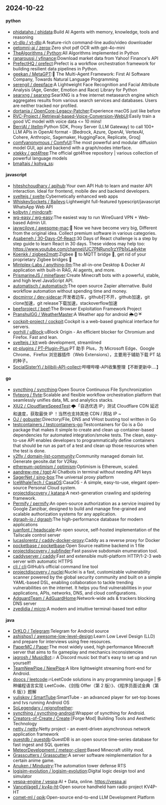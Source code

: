 ## 2024-10-22

#### python
* [phidatahq / phidata](https://github.com/phidatahq/phidata):Build AI Agents with memory, knowledge, tools and reasoning
* [yt-dlp / yt-dlp](https://github.com/yt-dlp/yt-dlp):A feature-rich command-line audio/video downloader
* [getomni-ai / zerox](https://github.com/getomni-ai/zerox):Zero shot pdf OCR with gpt-4o-mini
* [TheAlgorithms / Python](https://github.com/TheAlgorithms/Python):All Algorithms implemented in Python
* [ranaroussi / yfinance](https://github.com/ranaroussi/yfinance):Download market data from Yahoo! Finance's API
* [PrefectHQ / prefect](https://github.com/PrefectHQ/prefect):Prefect is a workflow orchestration framework for building resilient data pipelines in Python.
* [geekan / MetaGPT](https://github.com/geekan/MetaGPT):🌟 The Multi-Agent Framework: First AI Software Company, Towards Natural Language Programming
* [serengil / deepface](https://github.com/serengil/deepface):A Lightweight Face Recognition and Facial Attribute Analysis (Age, Gender, Emotion and Race) Library for Python
* [searxng / searxng](https://github.com/searxng/searxng):SearXNG is a free internet metasearch engine which aggregates results from various search services and databases. Users are neither tracked nor profiled.
* [dortania / OpenCore-Legacy-Patcher](https://github.com/dortania/OpenCore-Legacy-Patcher):Experience macOS just like before
* [RVC-Project / Retrieval-based-Voice-Conversion-WebUI](https://github.com/RVC-Project/Retrieval-based-Voice-Conversion-WebUI):Easily train a good VC model with voice data <= 10 mins!
* [BerriAI / litellm](https://github.com/BerriAI/litellm):Python SDK, Proxy Server (LLM Gateway) to call 100+ LLM APIs in OpenAI format - [Bedrock, Azure, OpenAI, VertexAI, Cohere, Anthropic, Sagemaker, HuggingFace, Replicate, Groq]
* [comfyanonymous / ComfyUI](https://github.com/comfyanonymous/ComfyUI):The most powerful and modular diffusion model GUI, api and backend with a graph/nodes interface.
* [xtekky / gpt4free](https://github.com/xtekky/gpt4free):The official gpt4free repository | various collection of powerful language models
* [bmaltais / kohya_ss](https://github.com/bmaltais/kohya_ss):

#### javascript
* [hiteshchoudhary / apihub](https://github.com/hiteshchoudhary/apihub):Your own API Hub to learn and master API interaction. Ideal for frontend, mobile dev and backend developers.
* [sveltejs / svelte](https://github.com/sveltejs/svelte):Cybernetically enhanced web apps
* [WhiskeySockets / Baileys](https://github.com/WhiskeySockets/Baileys):Lightweight full-featured typescript/javascript WhatsApp Web API
* [kolbytn / mindcraft](https://github.com/kolbytn/mindcraft):
* [wg-easy / wg-easy](https://github.com/wg-easy/wg-easy):The easiest way to run WireGuard VPN + Web-based Admin UI.
* [jaywcjlove / awesome-mac](https://github.com/jaywcjlove/awesome-mac): Now we have become very big, Different from the original idea. Collect premium software in various categories.
* [Asabeneh / 30-Days-Of-React](https://github.com/Asabeneh/30-Days-Of-React):30 Days of React challenge is a step by step guide to learn React in 30 days. These videos may help too: https://www.youtube.com/channel/UC7PNRuno1rzYPb1xLa4yktw
* [Koenkk / zigbee2mqtt](https://github.com/Koenkk/zigbee2mqtt):Zigbee 🐝 to MQTT bridge 🌉, get rid of your proprietary Zigbee bridges 🔨
* [Mintplex-Labs / anything-llm](https://github.com/Mintplex-Labs/anything-llm):The all-in-one Desktop & Docker AI application with built-in RAG, AI agents, and more.
* [PrismarineJS / mineflayer](https://github.com/PrismarineJS/mineflayer):Create Minecraft bots with a powerful, stable, and high level JavaScript API.
* [automatisch / automatisch](https://github.com/automatisch/automatisch):The open source Zapier alternative. Build workflow automation without spending time and money.
* [docmirror / dev-sidecar](https://github.com/docmirror/dev-sidecar):开发者边车，github打不开，github加速，git clone加速，git release下载加速，stackoverflow加速
* [beefproject / beef](https://github.com/beefproject/beef):The Browser Exploitation Framework Project
* [PranshulGG / WeatherMaster](https://github.com/PranshulGG/WeatherMaster):A Weather app for android 🌦🌞☔
* [cockpit-project / cockpit](https://github.com/cockpit-project/cockpit):Cockpit is a web-based graphical interface for servers.
* [gorhill / uBlock](https://github.com/gorhill/uBlock):uBlock Origin - An efficient blocker for Chromium and Firefox. Fast and lean.
* [sveltejs / kit](https://github.com/sveltejs/kit):web development, streamlined
* [pt-plugins / PT-Plugin-Plus](https://github.com/pt-plugins/PT-Plugin-Plus):PT 助手 Plus，为 Microsoft Edge、Google Chrome、Firefox 浏览器插件（Web Extensions），主要用于辅助下载 PT 站的种子。
* [SocialSisterYi / bilibili-API-collect](https://github.com/SocialSisterYi/bilibili-API-collect):哔哩哔哩-API收集整理【不断更新中....】

#### go
* [syncthing / syncthing](https://github.com/syncthing/syncthing):Open Source Continuous File Synchronization
* [flyteorg / flyte](https://github.com/flyteorg/flyte):Scalable and flexible workflow orchestration platform that seamlessly unifies data, ML and analytics stacks.
* [XIU2 / CloudflareSpeedTest](https://github.com/XIU2/CloudflareSpeedTest):🌩「自选优选 IP」测试 Cloudflare CDN 延迟和速度，获取最快 IP ！当然也支持其他 CDN / 网站 IP ~
* [OJ / gobuster](https://github.com/OJ/gobuster):Directory/File, DNS and VHost busting tool written in Go
* [testcontainers / testcontainers-go](https://github.com/testcontainers/testcontainers-go):Testcontainers for Go is a Go package that makes it simple to create and clean up container-based dependencies for automated integration/smoke tests. The clean, easy-to-use API enables developers to programmatically define containers that should be run as part of a test and clean up those resources when the test is done.
* [v2fly / domain-list-community](https://github.com/v2fly/domain-list-community):Community managed domain list. Generate geosite.dat for V2Ray.
* [ethereum-optimism / optimism](https://github.com/ethereum-optimism/optimism):Optimism is Ethereum, scaled.
* [aandrew-me / tgpt](https://github.com/aandrew-me/tgpt):AI Chatbots in terminal without needing API keys
* [SagerNet / sing-box](https://github.com/SagerNet/sing-box):The universal proxy platform
* [IceWhaleTech / CasaOS](https://github.com/IceWhaleTech/CasaOS):CasaOS - A simple, easy-to-use, elegant open-source Personal Cloud system.
* [projectdiscovery / katana](https://github.com/projectdiscovery/katana):A next-generation crawling and spidering framework.
* [Permify / permify](https://github.com/Permify/permify):An open-source authorization as a service inspired by Google Zanzibar, designed to build and manage fine-grained and scalable authorization systems for any application.
* [dgraph-io / dgraph](https://github.com/dgraph-io/dgraph):The high-performance database for modern applications
* [juanfont / headscale](https://github.com/juanfont/headscale):An open source, self-hosted implementation of the Tailscale control server
* [lucaslorentz / caddy-docker-proxy](https://github.com/lucaslorentz/caddy-docker-proxy):Caddy as a reverse proxy for Docker
* [pocketbase / pocketbase](https://github.com/pocketbase/pocketbase):Open Source realtime backend in 1 file
* [projectdiscovery / subfinder](https://github.com/projectdiscovery/subfinder):Fast passive subdomain enumeration tool.
* [caddyserver / caddy](https://github.com/caddyserver/caddy):Fast and extensible multi-platform HTTP/1-2-3 web server with automatic HTTPS
* [cli / cli](https://github.com/cli/cli):GitHub’s official command line tool
* [projectdiscovery / nuclei](https://github.com/projectdiscovery/nuclei):Nuclei is a fast, customizable vulnerability scanner powered by the global security community and built on a simple YAML-based DSL, enabling collaboration to tackle trending vulnerabilities on the internet. It helps you find vulnerabilities in your applications, APIs, networks, DNS, and cloud configurations.
* [AdguardTeam / AdGuardHome](https://github.com/AdguardTeam/AdGuardHome):Network-wide ads & trackers blocking DNS server
* [zyedidia / micro](https://github.com/zyedidia/micro):A modern and intuitive terminal-based text editor

#### java
* [DrKLO / Telegram](https://github.com/DrKLO/Telegram):Telegram for Android source
* [ashishps1 / awesome-low-level-design](https://github.com/ashishps1/awesome-low-level-design):Learn Low Level Design (LLD) and prepare for interviews using free resources.
* [PaperMC / Paper](https://github.com/PaperMC/Paper):The most widely used, high performance Minecraft server that aims to fix gameplay and mechanics inconsistencies
* [jagrosh / MusicBot](https://github.com/jagrosh/MusicBot):🎶 A Discord music bot that's easy to set up and run yourself!
* [TeamNewPipe / NewPipe](https://github.com/TeamNewPipe/NewPipe):A libre lightweight streaming front-end for Android.
* [doocs / leetcode](https://github.com/doocs/leetcode):🔥LeetCode solutions in any programming language | 多种编程语言实现 LeetCode、《剑指 Offer（第 2 版）》、《程序员面试金典（第 6 版）》题解
* [yuliskov / SmartTube](https://github.com/yuliskov/SmartTube):SmartTube - an advanced player for set-top boxes and tvs running Android OS
* [SoLegendary / reignofnether](https://github.com/SoLegendary/reignofnether):
* [syncthing / syncthing-android](https://github.com/syncthing/syncthing-android):Wrapper of syncthing for Android.
* [Creators-of-Create / Create](https://github.com/Creators-of-Create/Create):[Forge Mod] Building Tools and Aesthetic Technology
* [netty / netty](https://github.com/netty/netty):Netty project - an event-driven asynchronous network application framework
* [questdb / questdb](https://github.com/questdb/questdb):QuestDB is an open source time-series database for fast ingest and SQL queries
* [MeteorDevelopment / meteor-client](https://github.com/MeteorDevelopment/meteor-client):Based Minecraft utility mod.
* [Grasscutters / Grasscutter](https://github.com/Grasscutters/Grasscutter):A server software reimplementation for a certain anime game.
* [Anuken / Mindustry](https://github.com/Anuken/Mindustry):The automation tower defense RTS
* [logisim-evolution / logisim-evolution](https://github.com/logisim-evolution/logisim-evolution):Digital logic design tool and simulator
* [vespa-engine / vespa](https://github.com/vespa-engine/vespa):AI + Data, online. https://vespa.ai
* [VanceVagell / kv4p-ht](https://github.com/VanceVagell/kv4p-ht):Open source handheld ham radio project KV4P-HT
* [comet-ml / opik](https://github.com/comet-ml/opik):Open-source end-to-end LLM Development Platform
